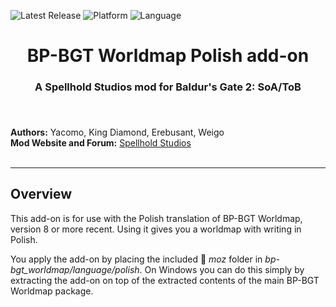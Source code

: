 
![Latest Release](https://img.shields.io/github/v/release/SpellholdStudios/BP-BGT-Worldmap_Polish_addon?include_prereleases&color=darkred)
![Platform](https://img.shields.io/static/v1?label=platform&message=windows&color=informational)
![Language](https://img.shields.io/static/v1?label=language&message=Polish&color=limegreen)

<div align="center"><h1></a>BP-BGT Worldmap Polish add-on</h1>

<h3>A Spellhold Studios mod for Baldur's Gate 2: SoA/ToB<h3>

</div><br />


**Authors:** Yacomo, King Diamond, Erebusant, Weigo  
**Mod Website and Forum:** <a href="http://www.shsforums.net/forum/401-worldmap/">Spellhold Studios</a><br /><br />


<hr>


## Overview

This add-on is for use with the Polish translation of BP-BGT Worldmap, version 8 or more recent. Using it gives you a worldmap with writing in Polish.

You apply the add-on by placing the included :file_folder: *moz* folder in *bp-bgt_worldmap/language/polish*. On Windows you can do this simply by extracting the add-on on top of the extracted contents of the main BP-BGT Worldmap package.
